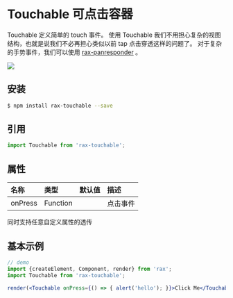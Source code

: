 # Touchable 可点击容器

Touchable 定义简单的 touch 事件。
使用 Touchable 我们不用担心复杂的视图结构，也就是说我们不必再担心类似以前 tap 点击穿透这样的问题了。
对于复杂的手势事件，我们可以使用 [rax-panresponder](/guide/panresponder) 。

![](https://gw.alicdn.com/tfs/TB1RdcyRVXXXXalXXXXXXXXXXXX-255-334.gif)

## 安装

```bash
$ npm install rax-touchable --save
```

## 引用

```jsx
import Touchable from 'rax-touchable';
```

## 属性

| 名称      | 类型       | 默认值  | 描述   |
| :------ | :------- | :--- | :--- |
| onPress | Function |      | 点击事件 |

同时支持任意自定义属性的透传

## 基本示例

```jsx
// demo
import {createElement, Component, render} from 'rax';
import Touchable from 'rax-touchable';

render(<Touchable onPress={() => { alert('hello'); }}>Click Me</Touchable>);
```
